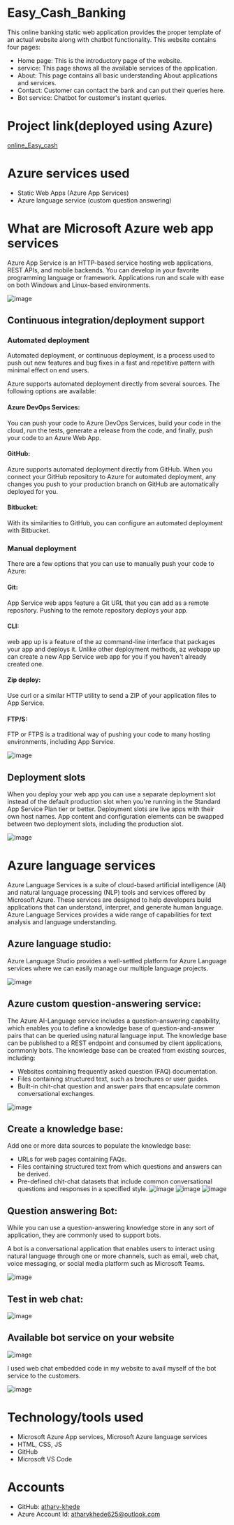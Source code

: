 # Easy_Cash_Banking
This online banking static web application provides the proper template of an actual website along with chatbot functionality.
This website contains four pages:
* Home page: This is the introductory page of the website.
* service: This page shows all the available services of the application.
* About: This page contains all basic understanding About applications and services.
* Contact: Customer can contact the bank and can put their queries here.
* Bot service: Chatbot for customer's instant queries.

# Project link(deployed using Azure)
[online_Easy_cash](https://ambitious-hill-05e999f10.3.azurestaticapps.net)

# Azure services used
* Static Web Apps (Azure App Services)
* Azure language service (custom question answering)

# What are Microsoft Azure web app services
Azure App Service is an HTTP-based service hosting web applications, REST APIs, and mobile backends. You can develop in your favorite programming language or framework. Applications run and scale with ease on both Windows and Linux-based environments.

![image](https://github.com/atharv-khede/Easy_Cash_Banking/assets/108985818/3bb9a27c-2c35-4d22-bfa4-151e0607d2cc)


## Continuous integration/deployment support
### Automated deployment
Automated deployment, or continuous deployment, is a process used to push out new features and bug fixes in a fast and repetitive pattern with minimal effect on end users.

Azure supports automated deployment directly from several sources. The following options are available:

#### Azure DevOps Services: 
You can push your code to Azure DevOps Services, build your code in the cloud, run the tests, generate a release from the code, and finally, push your code to an Azure Web App.
#### GitHub:
Azure supports automated deployment directly from GitHub. When you connect your GitHub repository to Azure for automated deployment, any changes you push to your production branch on GitHub are automatically deployed for you.
#### Bitbucket:
With its similarities to GitHub, you can configure an automated deployment with Bitbucket.

### Manual deployment
There are a few options that you can use to manually push your code to Azure:

#### Git:
App Service web apps feature a Git URL that you can add as a remote repository. Pushing to the remote repository deploys your app.
#### CLI:
web app up is a feature of the az command-line interface that packages your app and deploys it. Unlike other deployment methods, az webapp up can create a new App Service web app for you if you haven't already created one.
#### Zip deploy:
Use curl or a similar HTTP utility to send a ZIP of your application files to App Service.
#### FTP/S:
FTP or FTPS is a traditional way of pushing your code to many hosting environments, including App Service.

![image](https://github.com/atharv-khede/Easy_Cash_Banking/assets/108985818/39e91a83-4c26-4ad6-a9e0-cbd8a582c404)


## Deployment slots
When you deploy your web app you can use a separate deployment slot instead of the default production slot when you're running in the Standard App Service Plan tier or better. Deployment slots are live apps with their own host names. App content and configuration elements can be swapped between two deployment slots, including the production slot.

![image](https://github.com/atharv-khede/Easy_Cash_Banking/assets/108985818/feaace06-bbad-44e4-baf5-9b041f5c222a)


# Azure language services
Azure Language Services is a suite of cloud-based artificial intelligence (AI) and natural language processing (NLP) tools and services offered by Microsoft Azure. These services are designed to help developers build applications that can understand, interpret, and generate human language. Azure Language Services provides a wide range of capabilities for text analysis and language understanding.

## Azure language studio:
Azure Language Studio provides a well-settled platform for Azure Language services where we can easily manage our multiple language projects.

![image](https://github.com/atharv-khede/Easy_Cash_Banking/assets/108985818/9e631909-ed97-4bcf-9524-afe11b5f3a0d)

## Azure custom question-answering service:
The Azure AI-Language service includes a question-answering capability, which enables you to define a knowledge base of question-and-answer pairs that can be queried using natural language input. The knowledge base can be published to a REST endpoint and consumed by client applications, commonly bots.
The knowledge base can be created from existing sources, including:

* Websites containing frequently asked question (FAQ) documentation.
* Files containing structured text, such as brochures or user guides.
* Built-in chit-chat question and answer pairs that encapsulate common conversational exchanges.

![image](https://github.com/atharv-khede/Easy_Cash_Banking/assets/108985818/7e243f55-c2c6-4766-b985-e67da87bfec2)

## Create a knowledge base:
Add one or more data sources to populate the knowledge base:

* URLs for web pages containing FAQs.
* Files containing structured text from which questions and answers can be derived.
* Pre-defined chit-chat datasets that include common conversational questions and responses in a specified style.
![image](https://github.com/atharv-khede/Easy_Cash_Banking/assets/108985818/a46c10b0-bffe-45ed-881c-f2f85bca84c2)
![image](https://github.com/atharv-khede/Easy_Cash_Banking/assets/108985818/076cf98f-4fb8-4564-8d1b-b007a9677acb)
![image](https://github.com/atharv-khede/Easy_Cash_Banking/assets/108985818/4d6835c6-d175-4efb-99e2-5866d999742c)

## Question answering Bot:
While you can use a question-answering knowledge store in any sort of application, they are commonly used to support bots.

A bot is a conversational application that enables users to interact using natural language through one or more channels, such as email, web chat, voice messaging, or social media platform such as Microsoft Teams.

![image](https://github.com/atharv-khede/Easy_Cash_Banking/assets/108985818/16951b6c-2455-4708-86d4-5b86cc0f4921)

## Test in web chat:
![image](https://github.com/atharv-khede/Easy_Cash_Banking/assets/108985818/ca66efd1-c24b-463f-8940-f725f974ff91)


## Available bot service on your website
![image](https://github.com/atharv-khede/Easy_Cash_Banking/assets/108985818/9a70b4f7-db23-4d3e-9aae-a6813bf803f8)

I used web chat embedded code in my website to avail myself of the bot service to the customers.

![image](https://github.com/atharv-khede/Easy_Cash_Banking/assets/108985818/4c92ecba-b7a3-455b-8534-5b638cb94026)









 # Technology/tools used
* Microsoft Azure App services, Microsoft Azure language services
* HTML, CSS, JS
* GitHub
* Microsoft VS Code

# Accounts
* GitHub: [atharv-khede](https://github.com/atharv-khede)
* Azure Account Id: atharvkhede625@outlook.com
  
